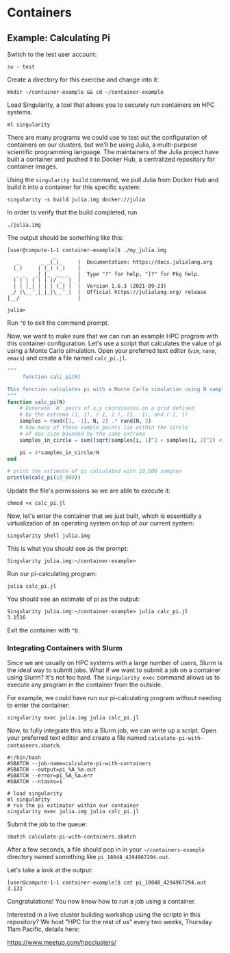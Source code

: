 # Containers

## Example: Calculating Pi
Switch to the test user account:

```
su - test
```

Create a directory for this exercise and change into it:

```Shell
mkdir ~/container-example && cd ~/container-example
```

Load Singularity, a tool that allows you to securely run containers on HPC systems.

```Shell
ml singularity
```

There are many programs we could use to test out the configuration of containers on our clusters, but we'll be using Julia, a multi-purpose scientific programming language. The maintainers of the Julia project have built a container and pushed it to Docker Hub, a centralized repository for container images.

Using the `singularity build` command, we pull Julia from Docker Hub and build it into a container for this specific system:
```Shell
singularity -s build julia.img docker://julia
```

In order to verify that the build completed, run
```Shell
./julia.img
```

The output should be something like this:
```
[user@compute-1-1 container-example]$ ./my_julia.img
               _
   _       _ _(_)_     |  Documentation: https://docs.julialang.org
  (_)     | (_) (_)    |
   _ _   _| |_  __ _   |  Type "?" for help, "]?" for Pkg help.
  | | | | | | |/ _` |  |
  | | |_| | | | (_| |  |  Version 1.6.3 (2021-09-23)
 _/ |\__'_|_|_|\__'_|  |  Official https://julialang.org/ release
|__/                   |

julia>
```

Run `^D` to exit the command prompt.

Now, we want to make sure that we can run an example HPC program with this container configuration. Let's use a script that calculates the value of pi using a Monte Carlo simulation. Open your preferred text editor (`vim`, `nano`, `emacs`) and create a file named `calc_pi.jl`.
```Julia
"""
     function calc_pi(N)

This function calculates pi with a Monte Carlo simulation using N samples.
"""
function calc_pi(N)
    # Generate `N` pairs of x,y coordinates on a grid defined
    # by the extrema (1, 1), (-1,-1 ), (1, -1), and (-1, 1)
    samples = rand([1, -1], N, 2) .* rand(N, 2)
    # how many of these sample points lie within the circle
    # of max size bounded by the same extrema
    samples_in_circle = sum([sqrt(samples[i, 1]^2 + samples[i, 2]^2) < 1.0 for i in 1:N])

    pi = 4*samples_in_circle/N
end

# print the estimate of pi calculated with 10,000 samples
println(calc_pi(10_000))
```

Update the file's permissions so we are able to execute it:
```Shell
chmod +x calc_pi.jl
```

Now, let's enter the container that we just built, which is essentially a virtualization of an operating system on top of our current system:
```Shell
singularity shell julia.img
```

This is what you should see as the prompt:
```Shell
Singularity julia.img:~/container-example>
```

Run our pi-calculating program:
```Shell
julia calc_pi.jl
```

You should see an estimate of pi as the output:
```Shell
Singularity julia.img:~/container-example> julia calc_pi.jl
3.1516
```

Exit the container with `^D`.

### Integrating Containers with Slurm

Since we are usually on HPC systems with a large number of users, Slurm is the ideal way to submit jobs. What if we want to submit a job on a container using Slurm? It's not too hard. The `singularity exec` command allows us to execute any program in the container from the outside.

For example, we could have run our pi-calculating program without needing to enter the container:
```Shell
singularity exec julia.img julia calc_pi.jl
```

Now, to fully integrate this into a Slurm job, we can write up a script. Open your preferred text editor and create a file named `calculate-pi-with-containers.sbatch`.
```Shell
#!/bin/bash
#SBATCH --job-name=calculate-pi-with-containers
#SBATCH --output=pi_%A_%a.out
#SBATCH --error=pi_%A_%a.err
#SBATCH --ntasks=1

# load singularity
ml singularity
# run the pi estimator within our container
singularity exec julia.img julia calc_pi.jl
```

Submit the job to the queue:
```Shell
sbatch calculate-pi-with-containers.sbatch
```

After a few seconds, a file should pop in in your `~/containers-example` directory named something like `pi_18048_4294967294.out`.

Let's take a look at the output:
```Shell
[user@compute-1-1 container-example]$ cat pi_18048_4294967294.out
3.132
```

Congratulations! You now know how to run a job using a container.

Interested in a live cluster building workshop using the scripts in this repository? We host "HPC for the rest of us" every two weeks, Thursday 11am Pacific, details here:

https://www.meetup.com/hpcclusters/
